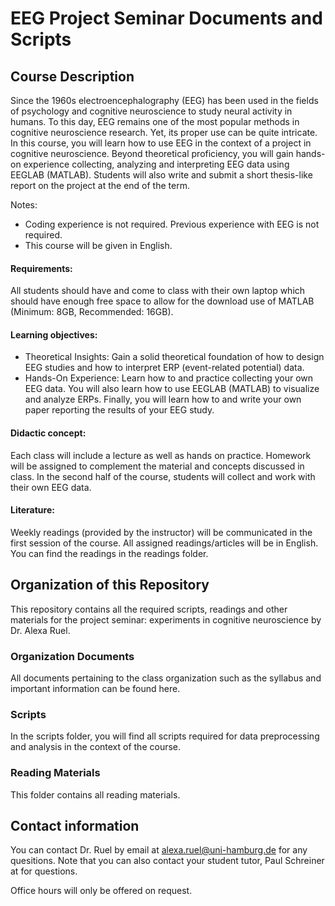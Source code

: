 # EEG Project Seminar Documents and Scripts

## Course Description 
Since the 1960s electroencephalography (EEG) has been used in the fields of psychology and cognitive neuroscience to study neural activity in humans. To this day, EEG remains one of the most popular methods in cognitive neuroscience research. Yet, its proper use can be quite intricate.
In this course, you will learn how to use EEG in the context of a project in cognitive neuroscience. Beyond theoretical proficiency, you will gain hands-on experience collecting, analyzing and interpreting EEG data using EEGLAB (MATLAB). Students will also write and submit a short thesis-like report on the project at the end of the term.
 
Notes:
* Coding experience is not required. Previous experience with EEG is not required.
* This course will be given in English.
 
#### Requirements:
All students should have and come to class with their own laptop which should have enough free space to allow for the download use of MATLAB (Minimum: 8GB, Recommended: 16GB).
 

#### Learning objectives:
* Theoretical Insights: Gain a solid theoretical foundation of how to design EEG studies and how to interpret ERP (event-related potential) data.
* Hands-On Experience: Learn how to and practice collecting your own EEG data. You will also learn how to use EEGLAB (MATLAB) to visualize and analyze ERPs. Finally, you will learn how to and write your own paper reporting the results of your EEG study.
 
 
#### Didactic concept:
Each class will include a lecture as well as hands on practice. Homework will be assigned to complement the material and concepts discussed in class.
In the second half of the course, students will collect and work with their own EEG data.

#### Literature:
Weekly readings (provided by the instructor) will be communicated in the first session of the course. All assigned readings/articles will be in English.
You can find the readings in the readings folder.


## Organization of this Repository 
This repository contains all the required scripts, readings and other materials for the project seminar: experiments in cognitive neuroscience by Dr. Alexa Ruel. 

### Organization Documents
All documents pertaining to the class organization such as the syllabus and important information can be found here.

### Scripts
In the scripts folder, you will find all scripts required for data preprocessing and analysis in the context of the course. 

### Reading Materials 
This folder contains all reading materials.


## Contact information 
You can contact Dr. Ruel by email at alexa.ruel@uni-hamburg.de for any quesitions.
Note that you can also contact your student tutor, Paul Schreiner at  for questions.

Office hours will only be offered on request. 
